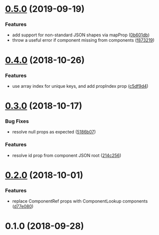 <a name="0.5.0"></a>
# [0.5.0](https://github.com/hydrateio/react-from-json/compare/v0.4.0...v0.5.0) (2019-09-19)


### Features

* add support for non-standard JSON shapes via mapProp ([0b601db](https://github.com/hydrateio/react-from-json/commit/0b601db))
* throw a useful error if component missing from components ([f873219](https://github.com/hydrateio/react-from-json/commit/f873219))



<a name="0.4.0"></a>
# [0.4.0](https://github.com/hydrateio/react-from-json/compare/v0.3.0...v0.4.0) (2018-10-26)


### Features

* use array index for unique keys, and add propIndex prop ([c5df9d4](https://github.com/hydrateio/react-from-json/commit/c5df9d4))



<a name="0.3.0"></a>
# [0.3.0](https://github.com/hydrateio/react-from-json/compare/v0.2.0...v0.3.0) (2018-10-17)


### Bug Fixes

* resolve null props as expected ([5186b07](https://github.com/hydrateio/react-from-json/commit/5186b07))


### Features

* resolve id prop from component JSON root ([214c256](https://github.com/hydrateio/react-from-json/commit/214c256))



<a name="0.2.0"></a>
# [0.2.0](https://github.com/hydrateio/react-from-json/compare/v0.1.0...v0.2.0) (2018-10-01)


### Features

* replace ComponentRef props with ComponentLookup components ([d77e080](https://github.com/hydrateio/react-from-json/commit/d77e080))



<a name="0.1.0"></a>
# 0.1.0 (2018-09-28)



